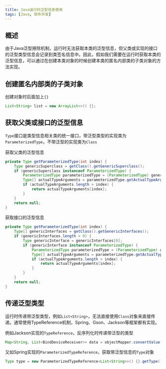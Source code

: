 ```yaml
---
title: Java运行时泛型信息使用
tags: [Java, 软件开发]
---
```


## 概述

由于Java泛型擦除机制，运行时无法获取本类的泛型信息，但父类或实现的接口的泛型类型信息会记录到类签名信息中。因此，假如我们需要在运行时获取本类的泛型信息，可以通过在创建本类对象的时候创建本类的匿名内部类的子类对象的方法实现。

## 创建匿名内部类的子类对象

创建对象时后面加上`{}`
```java
List<String> list = new ArrayList<>() {};
```

## 获取父类或接口的泛型信息

`Type`接口是类型信息相关类的统一接口，带泛型类型的实现类为`ParameterizedType`，不带泛型的实现类为`Class`

获取父类的泛型信息
```java
private Type getParameterizedType(int index) {  
    Type genericSuperclass = getClass().getGenericSuperclass();  
    if (genericSuperclass instanceof ParameterizedType) {  
        ParameterizedType parameterizedType = (ParameterizedType) genericSuperclass;  
        Type[] actualTypeArguments = parameterizedType.getActualTypeArguments();  
        if (actualTypeArguments.length > index) {  
            return actualTypeArguments[index];  
        }  
    }  
    return null;  
}
```

获取接口的泛型信息
```java
private Type getParameterizedType(int index) {  
    Type[] genericInterfaces = getClass().getGenericInterfaces();  
    if (genericInterfaces.length > 0) {
        Type genericInterface = genericInterfaces[0];
        if (genericInterface instanceof ParameterizedType) {  
            ParameterizedType parameterizedType = (ParameterizedType) genericSuperclass;  
            Type[] actualTypeArguments = parameterizedType.getActualTypeArguments();  
            if (actualTypeArguments.length > index) {  
                return actualTypeArguments[index];  
            }  
        }  
    }
    return null;  
}
```

## 传递泛型类型

运行时传递带泛型类型，例如`List<String>`，无法直接使用`Class`对象来直接传递。通常使用TypeReference机制，Spring、Gson、Jackson等框架都有实现。

例如Jackson实现的`TypeReference`，反序列化时传递带泛型的类型
```java
Map<String, List<BindDeviceReceiver>> data = objectMapper.convertValue(receiver.getData(), new TypeReference<Map<String, List<BindDeviceReceiver>>>() {});
```

又如Spring实现的`ParameterizedTypeReference`，获取带泛型信息的`Type`对象
```java
Type type = new ParameterizedTypeReference<List<String>>() {}.getType();
```